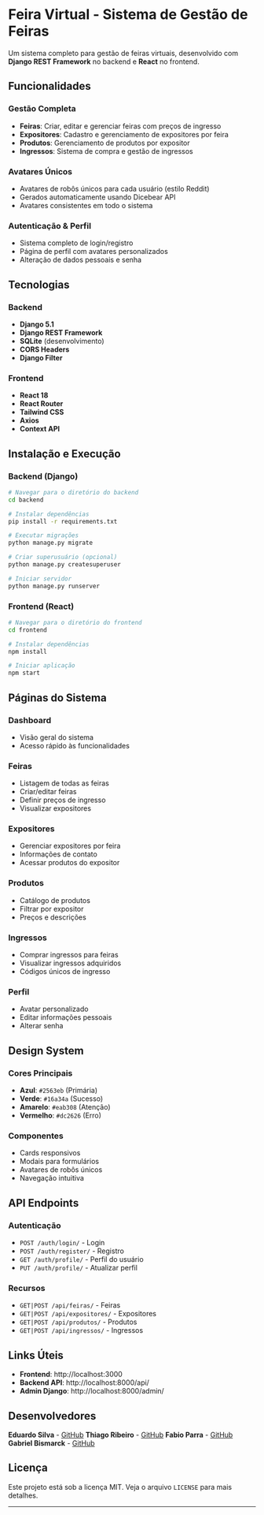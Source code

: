 # Feira Virtual - Sistema de Gestão de Feiras

Um sistema completo para gestão de feiras virtuais, desenvolvido com **Django REST Framework** no backend e **React** no frontend.

## Funcionalidades

### **Gestão Completa**

- **Feiras**: Criar, editar e gerenciar feiras com preços de ingresso
- **Expositores**: Cadastro e gerenciamento de expositores por feira
- **Produtos**: Gerenciamento de produtos por expositor
- **Ingressos**: Sistema de compra e gestão de ingressos

### **Avatares Únicos**

- Avatares de robôs únicos para cada usuário (estilo Reddit)
- Gerados automaticamente usando Dicebear API
- Avatares consistentes em todo o sistema

### **Autenticação & Perfil**

- Sistema completo de login/registro
- Página de perfil com avatares personalizados
- Alteração de dados pessoais e senha

## Tecnologias

### Backend

- **Django 5.1**
- **Django REST Framework**
- **SQLite** (desenvolvimento)
- **CORS Headers**
- **Django Filter**

### Frontend

- **React 18**
- **React Router**
- **Tailwind CSS**
- **Axios**
- **Context API**

## Instalação e Execução

### Backend (Django)

```bash
# Navegar para o diretório do backend
cd backend

# Instalar dependências
pip install -r requirements.txt

# Executar migrações
python manage.py migrate

# Criar superusuário (opcional)
python manage.py createsuperuser

# Iniciar servidor
python manage.py runserver
```

### Frontend (React)

```bash
# Navegar para o diretório do frontend
cd frontend

# Instalar dependências
npm install

# Iniciar aplicação
npm start
```

## Páginas do Sistema

### **Dashboard**

- Visão geral do sistema
- Acesso rápido às funcionalidades

### **Feiras**

- Listagem de todas as feiras
- Criar/editar feiras
- Definir preços de ingresso
- Visualizar expositores

### **Expositores**

- Gerenciar expositores por feira
- Informações de contato
- Acessar produtos do expositor

### **Produtos**

- Catálogo de produtos
- Filtrar por expositor
- Preços e descrições

### **Ingressos**

- Comprar ingressos para feiras
- Visualizar ingressos adquiridos
- Códigos únicos de ingresso

### **Perfil**

- Avatar personalizado
- Editar informações pessoais
- Alterar senha

## Design System

### Cores Principais

- **Azul**: `#2563eb` (Primária)
- **Verde**: `#16a34a` (Sucesso)
- **Amarelo**: `#eab308` (Atenção)
- **Vermelho**: `#dc2626` (Erro)

### Componentes

- Cards responsivos
- Modais para formulários
- Avatares de robôs únicos
- Navegação intuitiva

## API Endpoints

### Autenticação

- `POST /auth/login/` - Login
- `POST /auth/register/` - Registro
- `GET /auth/profile/` - Perfil do usuário
- `PUT /auth/profile/` - Atualizar perfil

### Recursos

- `GET|POST /api/feiras/` - Feiras
- `GET|POST /api/expositores/` - Expositores
- `GET|POST /api/produtos/` - Produtos
- `GET|POST /api/ingressos/` - Ingressos

## Links Úteis

- **Frontend**: http://localhost:3000
- **Backend API**: http://localhost:8000/api/
- **Admin Django**: http://localhost:8000/admin/

## Desenvolvedores

**Eduardo Silva** - [GitHub](https://github.com/Eduard0MS)
**Thiago Ribeiro** - [GitHub](https://github.com/Thisgo1)
**Fabio Parra** - [GitHub](https://github.com/flbparra)
**Gabriel Bismarck** - [GitHub](https://github.com/gabrielbismarck)

## Licença

Este projeto está sob a licença MIT. Veja o arquivo `LICENSE` para mais detalhes.

---
